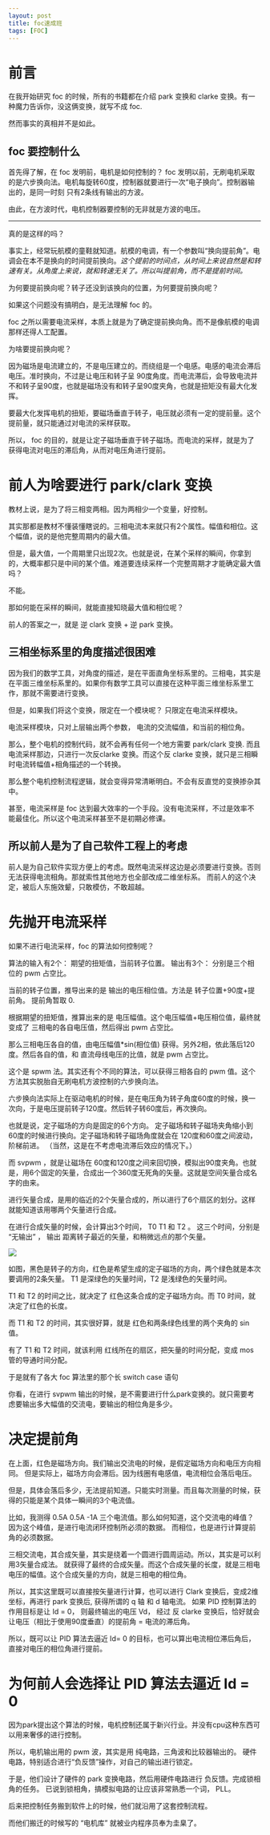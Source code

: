 ```yaml
---
layout: post
title: foc速成班
tags: [FOC]
---
```


# 前言

在我开始研究 foc 的时候，所有的书籍都在介绍 park 变换和 clarke 变换。有一种魔力告诉你，没这俩变换，就写不成 foc.

然而事实的真相并不是如此。

## foc 要控制什么

首先得了解，在 foc 发明前，电机是如何控制的？ foc 发明以前，无刷电机采取的是六步换向法。电机每旋转60度，控制器就要进行一次“电子换向”。控制器输出的，是同一时刻
只有2条线有输出的方波。

由此，在方波时代，电机控制器要控制的无非就是方波的电压。

---

真的是这样的吗？

事实上，经常玩航模的童鞋就知道。航模的电调，有一个参数叫“换向提前角”。电调会在本不是换向的时间提前换向。*这个提前的时间点，从时间上来说自然是和转速有关。从角度上来说，就和转速无关了。所以叫提前角，而不是提前时间。*

为何要提前换向呢？转子还没到该换向的位置，为何要提前换向呢？

如果这个问题没有搞明白，是无法理解 foc 的。

foc 之所以需要电流采样，本质上就是为了确定提前换向角。而不是像航模的电调那样还得人工配置。

为啥要提前换向呢？

因为磁场是电流建立的，不是电压建立的。而绕组是一个电感。电感的电流会滞后电压。准时换向，不过是让电压和转子呈 90度角度。而电流滞后，会导致电流并不和转子呈90度，也就是磁场没有和转子呈90度夹角，也就是扭矩没有最大化发挥。

要最大化发挥电机的扭矩，要磁场垂直于转子，电压就必须有一定的提前量。这个提前量，就只能通过对电流的采样获取。

所以， foc 的目的，就是让定子磁场垂直于转子磁场。而电流的采样，就是为了获得电流对电压的滞后角，从而对电压角进行提前。

# 前人为啥要进行 park/clark 变换

教材上说，是为了将三相变两相。因为两相少一个变量，好控制。

其实那都是教材不懂装懂瞎说的。三相电流本来就只有2个属性。幅值和相位。这个幅值，说的是他完整周期内的最大值。

但是，最大值，一个周期里只出现2次。也就是说，在某个采样的瞬间，你拿到的，大概率都只是中间的某个值。难道要连续采样一个完整周期才才能确定最大值吗？

不能。

那如何能在采样的瞬间，就能直接知晓最大值和相位呢？

前人的答案之一，就是 逆 clark 变换 + 逆 park 变换。


## 三相坐标系里的角度描述很困难

因为我们的数学工具，对角度的描述，是在平面直角坐标系里的。三相电，其实是在平面三维坐标系里的。如果你有数学工具可以直接在这种平面三维坐标系里工作，那就不需要进行变换。

但是，如果我们将这个变换，限定在一个模块呢？ 只限定在电流采样模块。

电流采样模块，只对上层输出两个参数， 电流的交流幅值，和当前的相位角。

那么，整个电机的控制代码，就不会再有任何一个地方需要 park/clark 变换. 而且电流采样那边，只进行一次反clarke 变换。而这个反 clarke 变换，就只是三相瞬时电流转幅值+相角描述的一个转换。

那么整个电机控制流程逻辑，就会变得异常清晰明白。不会有反直觉的变换掺杂其中。

甚至，电流采样是 foc 达到最大效率的一个手段。没有电流采样，不过是效率不能最佳化。所以这个电流采样甚至不是初期必修课。


## 所以前人是为了自己软件工程上的考虑

前人是为自己软件实现方便上的考虑。既然电流采样这边是必须要进行变换。否则无法获得电流相角。那就索性其他地方也全部改成二维坐标系。
而前人的这个决定，被后人东施效颦，只敢模仿，不敢超越。


# 先抛开电流采样

如果不进行电流采样，foc 的算法如何控制呢？

算法的输入有2个： 期望的扭矩值，当前转子位置。 输出有3个： 分别是三个相位的 pwm 占空比。

当前的转子位置，推导出来的是 输出的电压相位值。方法是 转子位置+90度+提前角。 提前角暂取 0.

根据期望的扭矩值，推算出来的是 电压幅值。这个电压幅值+电压相位值，最终就变成了 三相电的各自电压值，然后得出 pwm 占空比。

那么三相电压各自的值，由电压幅值*sin(相位值) 获得。另外2相，依此落后120度。然后各自的值，和 直流母线电压的比值，就是 pwm 占空比。

这个是 spwm 法。其实还有个不同的算法，可以获得三相各自的 pwm 值。这个方法其实脱胎自无刷电机方波控制的六步换向法。

六步换向法实际上在驱动电机的时候，是在电压角为转子角度60度的时候，换一次向，于是电压提前转子120度。然后转子转60度后，再次换向。

也就是说，定子磁场的方向是固定的6个方向。 定子磁场和转子磁场夹角缩小到60度的时候进行换向。定子磁场和转子磁场角度就会在 120度和60度之间波动，阶梯前进。
（当然，这是在不考虑电流滞后效应的情况下。）

而 svpwm ，就是让磁场在 60度和120度之间来回切换，模拟出90度夹角。也就是，用6个固定的矢量，合成出一个360度无死角的矢量。这就是空间矢量合成名字的由来。

进行矢量合成，是用的临近的2个矢量合成的，所以进行了6个扇区的划分。这样就能知道该用哪两个矢量进行合成。

在进行合成矢量的时候，会计算出3个时间， T0 T1 和 T2 。 这三个时间，分别是 “无输出” ， 输出 距离转子最近的矢量，和稍微远点的那个矢量。

![](/images/svpwm.png)

如图，黑色是转子的方向，红色是希望生成的定子磁场的方向，两个绿色就是本次要调用的2条矢量。
T1 是深绿色的矢量时间，T2 是浅绿色的矢量时间。

T1 和 T2 的时间之比，就决定了 红色这条合成的定子磁场方向。而 T0 时间，就决定了红色的长度。

而 T1 和 T2 的时间，其实很好算，就是 红色和两条绿色线里的两个夹角的 sin 值。


有了 T1 和 T2 时间，就该利用 红线所在的扇区，把矢量的时间分配，变成 mos 管的导通时间分配。

于是就有了各大 foc 算法里的那个长 switch case 语句


你看，在进行 svpwm 输出的时候，是不需要进行什么park变换的。就只需要考虑要输出多大幅值的交流电，要输出的相位角是多少。

# 决定提前角

在上面，红色是磁场方向。我们输出交流电的时候，是假定磁场方向和电压方向相同。
但是实际上，磁场方向会滞后。因为线圈有电感值，电流相位会落后电压。

但是，具体会落后多少，无法提前知道。只能实时测量。而且每次测量的时候，获得的只能是某个具体一瞬间的3个电流值。

比如，我测得 0.5A 0.5A -1A 三个电流值。那么如何知道，这个交流电的峰值？ 因为这个峰值，是进行电流闭环控制所必须的数据。 而相位，也是进行计算提前角的必须数据。

三相交流电，其合成矢量，其实是绕着一个圆进行圆周运动。所以，其实是可以利用3矢量合成法。
就获得了最终的合成矢量。而这个合成矢量的长度，就是三相电电压的幅值。这个合成矢量的方向，就是三相电的相位角。

所以，其实这里既可以直接按矢量进行计算，也可以进行 Clark 变换后，变成2维坐标，再进行 park 变换后, 获得所谓的 q 轴 和 d 轴电流。 如果 PID 控制算法的作用目标是让 Id = 0， 则最终输出的电压 Vd， 经过 反 clarke 变换后，恰好就会让电压（相比于使用90度垂直）的提前角 = 电流的滞后角。

所以，既可以让 PID 算法去逼近 Id= 0 的目标，也可以算出电流相位滞后角后，直接对电压的相位角进行提前。

# 为何前人会选择让 PID 算法去逼近 Id = 0

因为park提出这个算法的时候，电机控制还属于新兴行业。并没有cpu这种东西可以用来奢侈的进行控制。

所以，电机输出用的 pwm 波，其实是用 纯电路，三角波和比较器输出的。
硬件电路，特别适合进行“负反馈”操作，对自己的输出进行锁定。

于是，他们设计了硬件的 park 变换电路，然后用硬件电路进行 负反馈。完成锁相角的任务。
已说到锁相角，搞模拟电路的让应该非常熟悉一个词， PLL。

后来把控制任务搬到软件上的时候，他们就沿用了这套控制流程。

而他们搬迁的时候写的 “电机库” 就被业内程序员奉为圭臬了。

